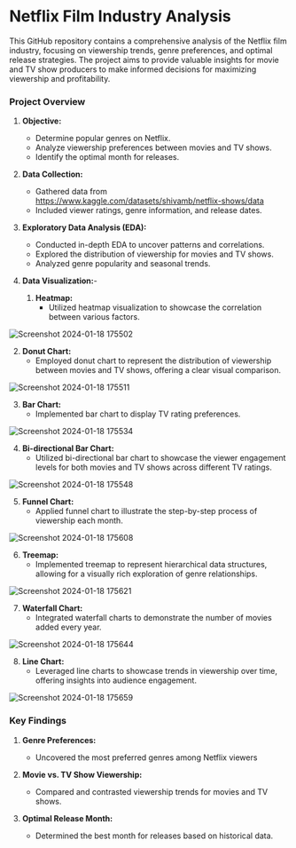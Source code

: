 # Netflix Film Industry Analysis

This GitHub repository contains a comprehensive analysis of the Netflix film industry, focusing on viewership trends, genre preferences, and optimal release strategies. The project aims to provide valuable insights for movie and TV show producers to make informed decisions for maximizing viewership and profitability.

### Project Overview

1. **Objective:**
   - Determine popular genres on Netflix.
   - Analyze viewership preferences between movies and TV shows.
   - Identify the optimal month for releases.

2. **Data Collection:**
   - Gathered data from https://www.kaggle.com/datasets/shivamb/netflix-shows/data
   - Included viewer ratings, genre information, and release dates.

3. **Exploratory Data Analysis (EDA):**
   - Conducted in-depth EDA to uncover patterns and correlations.
   - Explored the distribution of viewership for movies and TV shows.
   - Analyzed genre popularity and seasonal trends.
  
4. **Data Visualization:**-
   1. **Heatmap:**
      - Utilized heatmap visualization to showcase the correlation between various factors.
        
![Screenshot 2024-01-18 175502](https://github.com/bluniv/Netflix-Analysis/assets/152321937/74bcf56d-66ff-4c49-acbb-c3ad41c2214c)

   2. **Donut Chart:**
      - Employed donut chart to represent the distribution of viewership between movies and TV shows, offering a clear visual comparison.

 ![Screenshot 2024-01-18 175511](https://github.com/bluniv/Netflix-Analysis/assets/152321937/721366a9-15dc-4351-bbb3-2f4345576ee5)
 
   3. **Bar Chart:**
      - Implemented bar chart to display TV rating preferences.

![Screenshot 2024-01-18 175534](https://github.com/bluniv/Netflix-Analysis/assets/152321937/f7a09885-c27a-40f9-a3af-0571b2bb89db)

   4. **Bi-directional Bar Chart:**
      - Utilized bi-directional bar chart to showcase the viewer engagement levels for both movies and TV shows across different TV ratings.

![Screenshot 2024-01-18 175548](https://github.com/bluniv/Netflix-Analysis/assets/152321937/9b46e8cb-c701-45e4-99fa-69a9dc0ab567)

   5. **Funnel Chart:**
      - Applied funnel chart to illustrate the step-by-step process of viewership each month.

![Screenshot 2024-01-18 175608](https://github.com/bluniv/Netflix-Analysis/assets/152321937/b76ad471-6b02-4b0e-9645-8cc1f35ba6aa)

   6. **Treemap:**
      - Implemented treemap to represent hierarchical data structures, allowing for a visually rich exploration of genre relationships.

![Screenshot 2024-01-18 175621](https://github.com/bluniv/Netflix-Analysis/assets/152321937/f26ead9b-125d-43a6-a5b6-fbde587d7bb9)

   7. **Waterfall Chart:**
      - Integrated waterfall charts to demonstrate the number of movies added every year.

![Screenshot 2024-01-18 175644](https://github.com/bluniv/Netflix-Analysis/assets/152321937/f6750661-e8e8-4f61-a733-67e4124da2ea)


   8. **Line Chart:**
      - Leveraged line charts to showcase trends in viewership over time, offering insights into audience engagement.

![Screenshot 2024-01-18 175659](https://github.com/bluniv/Netflix-Analysis/assets/152321937/202e8508-f1d7-4471-a6be-ba1eb3e6614f)



### Key Findings

1. **Genre Preferences:**
   - Uncovered the most preferred genres among Netflix viewers 

2. **Movie vs. TV Show Viewership:**
   - Compared and contrasted viewership trends for movies and TV shows.

3. **Optimal Release Month:**
   - Determined the best month for releases based on historical data.
